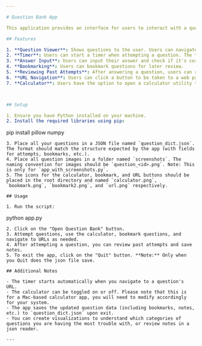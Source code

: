 ```yaml
---

# Question Bank App

This application provides an interface for users to interact with a question bank. Users can attempt questions, bookmark them, review past attempts, and more. The app is built using the `tkinter` library in Python, making it a GUI-based application.

## Features

1. **Question Viewer**: Shows questions to the user. Users can navigate through questions using the "Next" button.
2. **Timer**: Users can start a timer when attempting a question. The timer can be paused and resumed.
3. **Answer Input**: Users can input their answer and check if it's correct.
4. **Bookmarking**: Users can bookmark questions for later review.
5. **Reviewing Past Attempts**: After answering a question, users can review their past attempts and notes for that question.
6. **URL Navigation**: Users can click a button to be taken to a web page related to the question.
7. **Calculator**: Users have the option to open a calculator utility to help them solve the question.



## Setup

1. Ensure you have Python installed on your machine.
2. Install the required libraries using pip:
```
pip install pillow numpy
```
3. Place all your questions in a JSON file named `question_dict.json`. The format should match the structure expected by the app (with fields for attempts, bookmarks, etc.).
4. Place all question images in a folder named `screenshots`. The naming convention for images should be `question_<id>.png`. Note: This is only for `app_with_screenshots.py`. 
5. The icons for the calculator, bookmark, and URL buttons should be placed in the root directory and named `calculator.png`, `bookmark.png`, `bookmark2.png`, and `url.png` respectively.

## Usage

1. Run the script:
```
python app.py
```
2. Click on the "Open Question Bank" button.
3. Attempt questions, use the calculator, bookmark questions, and navigate to URLs as needed.
4. After attempting a question, you can review past attempts and save notes.
5. To exit the app, click on the "Quit" button. **Note:** Only when you Quit does the json file save.

## Additional Notes

- The timer starts automatically when you navigate to a question's URL.
- The calculator can be toggled on or off. Please note that this is for a Mac-based calculator app, you will need to modify accordingly for your system. 
- The app saves the updated question data (including bookmarks, notes, etc.) to `question_dict.json` upon exit.
- You can create visualizations to understand which categories of questions you are having the most trouble with, or review notes in a json reader. 

---
```

